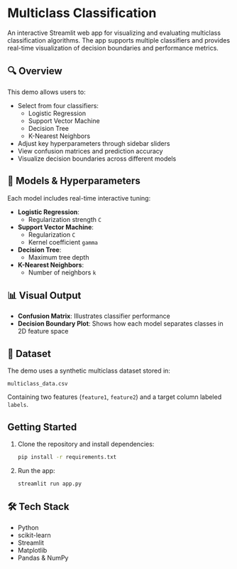# Multiclass Classification

An interactive Streamlit web app for visualizing and evaluating multiclass classification algorithms. The app supports multiple classifiers and provides real-time visualization of decision boundaries and performance metrics.

## 🔍 Overview

This demo allows users to:

- Select from four classifiers:
  - Logistic Regression
  - Support Vector Machine
  - Decision Tree
  - K-Nearest Neighbors
- Adjust key hyperparameters through sidebar sliders
- View confusion matrices and prediction accuracy
- Visualize decision boundaries across different models

## 🧠 Models & Hyperparameters

Each model includes real-time interactive tuning:

- **Logistic Regression**:
  - Regularization strength `C`
- **Support Vector Machine**:
  - Regularization `C`
  - Kernel coefficient `gamma`
- **Decision Tree**:
  - Maximum tree depth
- **K-Nearest Neighbors**:
  - Number of neighbors `k`

## 📊 Visual Output

- **Confusion Matrix**: Illustrates classifier performance
- **Decision Boundary Plot**: Shows how each model separates classes in 2D feature space

## 📁 Dataset

The demo uses a synthetic multiclass dataset stored in:

```
multiclass_data.csv
```

Containing two features (`feature1`, `feature2`) and a target column labeled `labels`.

## Getting Started

1. Clone the repository and install dependencies:
   ```bash
   pip install -r requirements.txt
   ```

2. Run the app:
   ```bash
   streamlit run app.py
   ```

## 🛠 Tech Stack

- Python
- scikit-learn
- Streamlit
- Matplotlib
- Pandas & NumPy
